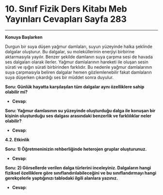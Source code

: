 # 10. Sınıf Fizik Ders Kitabı Meb Yayınları Cevapları Sayfa 283

---

**Konuya Başlarken**

Durgun bir suya düşen yağmur damlaları, suyun yüzeyinde halka şeklinde dalgalar oluşturur. Bu dalgalar, su moleküllerinin enerjiyi birbirine aktarmasıyla yayılır. Benzer şekilde damlanın suya çarpma sesi de havada ses dalgaları olarak ilerler. Yağmur damlalarının hareketi ile oluşan sesin sürati ve ışığın sürati birbirinden farklıdır. Bu nedenle yağmur damlalarının suya çarpmasıyla beliren dalgalar hemen gözlemlenebilir fakat damlaların suya düşerken çıkardığı ses bir müddet sonra duyulur.

**Soru: Günlük hayatta karşılaşılan tüm dalgalar aynı özelliklere sahip olabilir mi?**

-   **Cevap**:

**Soru: Yağmur damlasının su yüzeyinde oluşturduğu dalga ile konuşan bir kişinin oluşturduğu ses dalgası arasındaki benzerlik ve farklılıklar neler olabilir?**

-   **Cevap**:

**4.2. Etkinlik**

**Soru: 1) Öğretmeninizin rehberliğinde heterojen gruplar oluşturunuz.**

-   **Cevap**:

**Soru: 2) Görsellerde verilen dalga türlerini inceleyiniz. Dalgaların hangi fiziksel özelliklere göre sınıflandırılabileceğini ve bu sınıflandırmayı hangi gerekçelerle yaptığınızı tablodaki ilgili alanlara yazınız.**

-   **Cevap**: